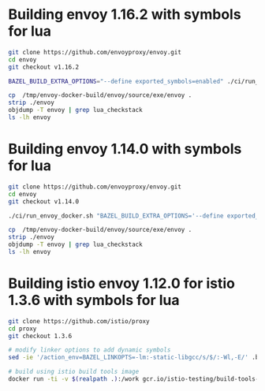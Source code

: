 # Building envoy 1.16.2 with symbols for lua

```bash
git clone https://github.com/envoyproxy/envoy.git
cd envoy
git checkout v1.16.2

BAZEL_BUILD_EXTRA_OPTIONS="--define exported_symbols=enabled" ./ci/run_envoy_docker.sh './ci/do_ci.sh bazel.release.server_only'

cp  /tmp/envoy-docker-build/envoy/source/exe/envoy .
strip ./envoy
objdump -T envoy | grep lua_checkstack
ls -lh envoy
```



# Building envoy 1.14.0 with symbols for lua

```bash
git clone https://github.com/envoyproxy/envoy.git
cd envoy
git checkout v1.14.0

./ci/run_envoy_docker.sh "BAZEL_BUILD_EXTRA_OPTIONS='--define exported_symbols=enabled'" './ci/do_ci.sh bazel.release.server_only'

cp  /tmp/envoy-docker-build/envoy/source/exe/envoy .
strip ./envoy
objdump -T envoy | grep lua_checkstack
ls -lh envoy
```


# Building istio envoy 1.12.0 for istio 1.3.6 with symbols for lua


```bash
git clone https://github.com/istio/proxy
cd proxy
git checkout 1.3.6

# modify linker options to add dynamic symbols
sed -ie '/action_env=BAZEL_LINKOPTS=-lm:-static-libgcc/s/$/:-Wl,-E/' .bazelrc

# build using istio build tools image
docker run -ti -v $(realpath .):/work gcr.io/istio-testing/build-tools-proxy:release-1.5-2020-01-27T22-54-35 "cd /work ; make build_envoy"
 ```

